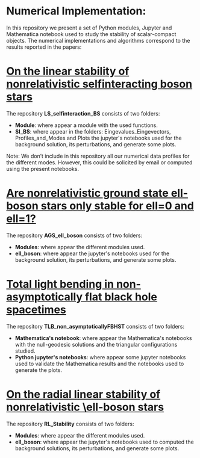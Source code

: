 # Numerical Implementation:
In this repository we present a set of Python modules, Jupyter and Mathematica notebook used to study the stability of scalar-compact objects. The numerical implementations and algorithms correspond to the results reported in the papers:

# [On the linear stability of nonrelativistic selfinteracting boson stars](https://arxiv.org/abs/2310.18405)

The repository **LS_selfinteraction_BS** consists of two folders:
- **Module**: where appear a module with the used functions.
- **SI_BS**: where appear in the folders: Eingevalues_Eingevectors, Profiles_and_Modes and Plots the jupyter's notebooks used for the background solution, its perturbations, and generate some plots.

Note: We don’t include in this repository all our numerical data profiles for the different modes. However, this could be solicited by email or computed using the present notebooks.

# [Are nonrelativistic ground state ell-boson stars only stable for ell=0 and ell=1?](https://arxiv.org/abs/2310.18405)

The repository **AGS_ell_boson** consists of two folders: 

- **Modules**: where appear the different modules used.
- **ell_boson**: where appear the jupyter's notebooks used for the background solution, its perturbations, and generate some plots.

# [Total light bending in non-asymptotically flat black hole spacetimes](https://iopscience.iop.org/article/10.1088/1361-6382/ad0e81)

The repository **TLB_non_asymptoticallyFBHST** consists of two folders: 

- **Mathematica's notebook**: where appear the Mathematica's notebooks with the null-geodesic solutions and the triangular configurations studied.
- **Python jupyter's notebooks**: where appear some jupyter notebooks used to validate the Mathematica results and the notebooks used to generate the plots.

# [On the radial linear stability of nonrelativistic \ell-boson stars](https://journals.aps.org/prd/abstract/10.1103/PhysRevD.107.084001)

The repository **RL_Stability** consists of two folders: 

- **Modules**: where appear the different modules used.
- **ell_boson**: where appear the jupyter's notebooks used to computed the background solutions, its perturbations, and generate some plots.
